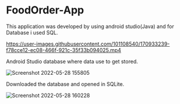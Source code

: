 # FoodOrder-App
This application was developed by using android studio(Java) and for Database i used SQL.

https://user-images.githubusercontent.com/101108540/170933239-f78cce12-ec08-466f-921c-35f33b094025.mp4

Android Studio database where data use to get stored.

![Screenshot 2022-05-28 155805](https://user-images.githubusercontent.com/101108540/170933306-7d67cf1b-068c-4b1a-92da-384e92cb3a4f.jpg)

Downloaded the database and opened in SQLite.

![Screenshot 2022-05-28 160228](https://user-images.githubusercontent.com/101108540/170933313-ed40c52a-826f-4245-8769-597328d07824.jpg)




